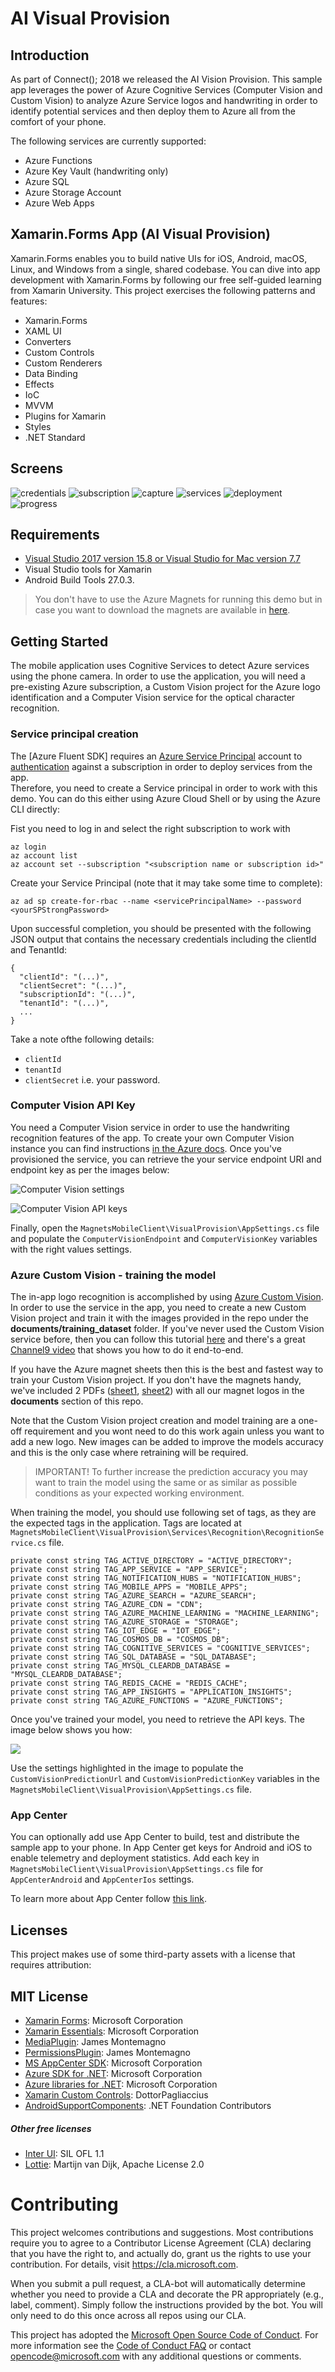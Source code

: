 # AI Visual Provision

## Introduction

As part of Connect(); 2018 we released the AI Vision Provision. This sample app leverages the power of Azure Cognitive Services (Computer Vision and Custom Vision) to analyze Azure Service logos and handwriting in order to identify potential services and then deploy them to Azure all from the comfort of your phone.

The following services are currently supported:
* Azure Functions
* Azure Key Vault (handwriting only)
* Azure SQL 
* Azure Storage Account
* Azure Web Apps

## Xamarin.Forms App (AI Visual Provision)

Xamarin.Forms enables you to build native UIs for iOS, Android, macOS, Linux, and Windows from a single, shared codebase. You can dive into app development with Xamarin.Forms by following our free self-guided learning from Xamarin University. This project exercises the following patterns and features:

* Xamarin.Forms
* XAML UI
* Converters
* Custom Controls
* Custom Renderers
* Data Binding
* Effects
* IoC
* MVVM
* Plugins for Xamarin
* Styles
* .NET Standard

## Screens

![credentials](Documents/Images/credentials.png) ![subscription](Documents/Images/select-subscription.png) ![capture](Documents/Images/capture.png) ![services](Documents/Images/services.png) ![deployment](Documents/Images/deployment-options.png) ![progress](Documents/Images/deployment-progress.png)

## Requirements

* [Visual Studio 2017 version 15.8 or Visual Studio for Mac version 7.7](https://www.visualstudio.com/vs/)
* Visual Studio tools for Xamarin
* Android Build Tools 27.0.3.

> You don't have to use the Azure Magnets for running this demo but in case you want to download the magnets are available in [here](Documents/).

## Getting Started

The mobile application uses Cognitive Services to detect Azure services using the phone camera. In order to use the application, you will need a pre-existing Azure subscription, a Custom Vision project for the Azure logo identification and a Computer Vision service for the optical character recognition.

### Service principal creation

The [Azure Fluent SDK] requires an [Azure Service Principal](https://docs.microsoft.com/en-us/azure/active-directory/develop/app-objects-and-service-principals) account to [authentication](https://github.com/Azure/azure-libraries-for-net/blob/master/AUTH.md) against a subscription in order to deploy services from the app.  
Therefore, you need to create a Service principal in order to work with this demo. You can do this either using Azure Cloud Shell or by using the Azure CLI directly:

Fist you need to log in and select the right subscription to work with

```
az login
az account list
az account set --subscription "<subscription name or subscription id>"
```

Create your Service Principal (note that it may take some time to complete):
```
az ad sp create-for-rbac --name <servicePrincipalName> --password <yourSPStrongPassword>
```

Upon successful completion, you should be presented with the following JSON output that contains the necessary credentials including the clientId and TenantId:

```
{
  "clientId": "(...)",
  "clientSecret": "(...)",
  "subscriptionId": "(...)",
  "tenantId": "(...)",
  ...
}
```
Take a note ofthe following details:

- `clientId`  
- `tenantId` 
- `clientSecret` i.e. your password.

### Computer Vision API Key

You need a Computer Vision service in order to use the handwriting recognition features of the app.
To create your own Computer Vision instance you can find instructions [in the Azure docs](https://docs.microsoft.com/en-us/azure/cognitive-services/computer-vision/vision-api-how-to-topics/howtosubscribe). 
Once you've provisioned the service, you can retrieve the your service endpoint URI and endpoint key as per the images below:

![Computer Vision settings](Documents/Images/computervision_1.png)

![Computer Vision API keys](Documents/Images/computervision_2.png)

Finally, open the `MagnetsMobileClient\VisualProvision\AppSettings.cs` file and populate the `ComputerVisionEndpoint` and `ComputerVisionKey` variables with the right values settings.

### Azure Custom Vision - training the model

The in-app logo recognition is accomplished by using [Azure Custom Vision](https://azure.microsoft.com/en-us/services/cognitive-services/custom-vision-service/). In order to use the service in the app, you need to create a new Custom Vision project and train it with the images provided in the repo under the **documents/training_dataset** folder. If you've never used the Custom Vision service before, then you can follow this tutorial [here](https://docs.microsoft.com/en-us/azure/cognitive-services/custom-vision-service/getting-started-build-a-classifier) and there's a great [Channel9 video](https://channel9.msdn.com/Shows/AI-Show/Azure-Custom-Vision-How-to-Train-and-Identify-Unique-Designs-or-Image-Content) that shows you how to do it end-to-end.

If you have the Azure magnet sheets then this is the best and fastest way to train your Custom Vision project. If you don't have the magnets handy, we've included 2 PDFs ([sheet1](https://github.com/Microsoft/AIVisualProvision/blob/master/Documents/AzureMagnets1.pdf), [sheet2](https://github.com/Microsoft/AIVisualProvision/blob/master/Documents/AzureMagnets2.pdf)) with all our magnet logos in the **documents** section of this repo. 

Note that the Custom Vision project creation and model training are a one-off requirement and you wont need to do this work again unless you want to add a new logo. New images can be added to improve the models accuracy and this is the only case where retraining will be required.

> IMPORTANT! To further increase the prediction accuracy you may want to train the model using the same or as similar as possible conditions as your expected working environment.

When training the model, you should use following set of tags, as they are the expected tags in the application. Tags are located at `MagnetsMobileClient\VisualProvision\Services\Recognition\RecognitionService.cs` file.
```
private const string TAG_ACTIVE_DIRECTORY = "ACTIVE_DIRECTORY";
private const string TAG_APP_SERVICE = "APP_SERVICE";
private const string TAG_NOTIFICATION_HUBS = "NOTIFICATION_HUBS";
private const string TAG_MOBILE_APPS = "MOBILE_APPS";
private const string TAG_AZURE_SEARCH = "AZURE_SEARCH";
private const string TAG_AZURE_CDN = "CDN";
private const string TAG_AZURE_MACHINE_LEARNING = "MACHINE_LEARNING";
private const string TAG_AZURE_STORAGE = "STORAGE";
private const string TAG_IOT_EDGE = "IOT_EDGE";
private const string TAG_COSMOS_DB = "COSMOS_DB";
private const string TAG_COGNITIVE_SERVICES = "COGNITIVE_SERVICES";
private const string TAG_SQL_DATABASE = "SQL_DATABASE";
private const string TAG_MYSQL_CLEARDB_DATABASE = "MYSQL_CLEARDB_DATABASE";
private const string TAG_REDIS_CACHE = "REDIS_CACHE";
private const string TAG_APP_INSIGHTS = "APPLICATION_INSIGHTS";
private const string TAG_AZURE_FUNCTIONS = "AZURE_FUNCTIONS";
```

Once you've trained your model, you need to retrieve the API keys. The image below shows you how:

![](Documents/Images/customvision_1.png)

Use the settings highlighted in the image to populate the `CustomVisionPredictionUrl` and `CustomVisionPredictionKey` variables in the `MagnetsMobileClient\VisualProvision\AppSettings.cs` file.

### App Center

You can optionally add use App Center to build, test and distribute the sample app to your phone.
In App Center get keys for Android and iOS to enable telemetry and deployment statistics.
Add each key in `MagnetsMobileClient\VisualProvision\AppSettings.cs` file for `AppCenterAndroid` and `AppCenterIos` settings.

To learn more about App Center follow [this link](https://docs.microsoft.com/en-us/appcenter/).

## Licenses

This project makes use of some third-party assets with a license that requires attribution:

## MIT License

- [Xamarin Forms](https://github.com/xamarin/Xamarin.Forms): Microsoft Corporation
- [Xamarin Essentials](https://github.com/xamarin/Essentials): Microsoft Corporation
- [MediaPlugin](https://github.com/jamesmontemagno/MediaPlugin): James Montemagno
- [PermissionsPlugin](https://github.com/jamesmontemagno/PermissionsPlugin): James Montemagno
- [MS AppCenter SDK](https://docs.microsoft.com/en-us/appcenter/sdk/): Microsoft Corporation
- [Azure SDK for .NET](https://github.com/Azure/azure-sdk-for-net): Microsoft Corporation
- [Azure libraries for .NET](https://github.com/Azure/azure-libraries-for-net): Microsoft Corporation
- [Xamarin Custom Controls](https://github.com/DottorPagliaccius/Xamarin-Custom-Controls): DottorPagliaccius
- [AndroidSupportComponents](https://github.com/xamarin/AndroidSupportComponents): .NET Foundation Contributors

##### Other free licenses

- [Inter UI](https://github.com/rsms/inter): SIL OFL 1.1
- [Lottie](https://github.com/martijn00/LottieXamarin): Martijn van Dijk, Apache License 2.0

# Contributing

This project welcomes contributions and suggestions.  Most contributions require you to agree to a
Contributor License Agreement (CLA) declaring that you have the right to, and actually do, grant us
the rights to use your contribution. For details, visit https://cla.microsoft.com.

When you submit a pull request, a CLA-bot will automatically determine whether you need to provide
a CLA and decorate the PR appropriately (e.g., label, comment). Simply follow the instructions
provided by the bot. You will only need to do this once across all repos using our CLA.

This project has adopted the [Microsoft Open Source Code of Conduct](https://opensource.microsoft.com/codeofconduct/).
For more information see the [Code of Conduct FAQ](https://opensource.microsoft.com/codeofconduct/faq/) or
contact [opencode@microsoft.com](mailto:opencode@microsoft.com) with any additional questions or comments.
